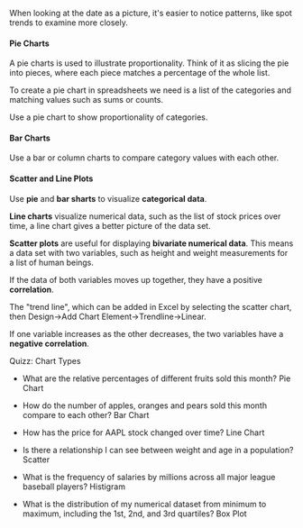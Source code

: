 When looking at the date as a picture, it's easier to notice patterns, like spot trends to examine more closely. 

#### Pie Charts

A pie charts is used to illustrate proportionality. Think of it as slicing the pie into pieces, where each piece matches a percentage of the whole list.

To create a pie chart in spreadsheets we need is a list of the categories and matching values such as sums or counts.

Use a pie chart to show proportionality of categories.

#### Bar Charts

Use a bar or column charts to compare category values with each other.

#### Scatter and Line Plots

Use **pie** and **bar sharts** to visualize **categorical data**.

**Line charts** visualize numerical data, such as the list of stock prices over time, a line chart gives a better picture of the data set.

**Scatter plots** are useful for displaying **bivariate numerical data**. This means a data set with two variables, such as height and weight measurements for a list of human beings.

If the data of both variables moves up together, they have a positive **correlation**.

The "trend line", which can be added in Excel by selecting the scatter chart, then Design->Add Chart Element->Trendline->Linear.

If one variable increases as the other decreases, the two variables have a **negative correlation**.

Quizz: Chart Types

- What are the relative percentages of different fruits sold this month? Pie Chart

- How do the number of apples, oranges and pears sold this month compare to each other? Bar Chart

- How has the price for AAPL stock changed over time? Line Chart

- Is there a relationship I can see between weight and age in a population? Scatter

- What is the frequency of salaries by millions across all major league baseball players? Histigram

- What is the distribution of my numerical dataset from minimum to maximum, including the 1st, 2nd, and 3rd quartiles? Box Plot

